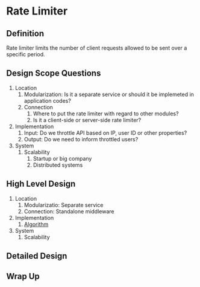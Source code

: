 # Rate Limiter

## Definition

Rate limiter limits the number of client requests allowed to be sent over a specific period.

## Design Scope Questions

1. Location
   1. Modularization: Is it a separate service or should it be implemeted in application codes?
   2. Connection
      1. Where to put the rate limiter with regard to other modules?
      2. Is it a client-side or server-side rate limiter?
2. Implementation
   1. Input: Do we throttle API based on IP, user ID or other properties?
   2. Output: Do we need to inform throttled users?
3. System
   1. Scalability
      1. Startup or big company
      2. Distributed systems

## High Level Design

1. Location
   1. Modularizatio: Separate service
   2. Connection: Standalone middleware
2. Implementation
   1. [Algorithm](./high_level_design/implementation/algorithm.md)
3. System
   1. Scalability

## Detailed Design

## Wrap Up
